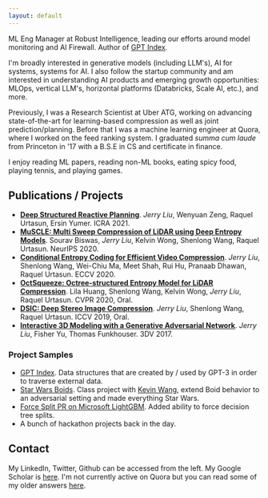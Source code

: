 ```yaml
---
layout: default
---
```


ML Eng Manager at Robust Intelligence, leading our efforts around model monitoring and AI Firewall. Author of [GPT Index](https://github.com/jerryjliu/gpt_index). 

I'm broadly interested in generative models (including LLM's), AI for systems, systems for AI. I also follow the startup community and am interested in understanding AI products and emerging growth opportunities: MLOps, vertical LLM's, horizontal platforms (Databricks, Scale AI, etc.), and more.

Previously, I was a Research Scientist at Uber ATG, working on advancing state-of-the-art for learning-based compression as well as joint prediction/planning.  Before that I was a machine learning engineer at Quora, where I worked on the feed ranking system. I graduated *summa cum laude* from Princeton in '17 with a B.S.E in CS and certificate in finance. 

I enjoy reading ML papers, reading non-ML books, eating spicy food, playing tennis, and playing games.

## Publications / Projects
* [**Deep Structured Reactive Planning**](https://arxiv.org/abs/2101.06832). *Jerry Liu*, Wenyuan Zeng, Raquel Urtasun, Ersin Yumer. ICRA 2021.
* [**MuSCLE: Multi Sweep Compression of LiDAR using Deep Entropy Models**](https://arxiv.org/abs/2008.09180). Sourav Biswas, *Jerry Liu*, Kelvin Wong, Shenlong Wang, Raquel Urtasun. NeurIPS 2020. 
* [**Conditional Entropy Coding for Efficient Video Compression**](https://arxiv.org/abs/2008.09180). *Jerry Liu*, Shenlong Wang, Wei-Chiu Ma, Meet Shah, Rui Hu, Pranaab Dhawan, Raquel Urtasun. ECCV 2020. 
* [**OctSqueeze: Octree-structured Entropy Model for LiDAR Compression**](https://arxiv.org/abs/2005.07178). Lila Huang, Shenlong Wang, Kelvin Wong, *Jerry Liu*, Raquel Urtasun. CVPR 2020, Oral. 
* [**DSIC: Deep Stereo Image Compression**](https://arxiv.org/abs/1908.03631). *Jerry Liu*, Shenlong Wang, Raquel Urtasun. ICCV 2019, Oral. 
* [**Interactive 3D Modeling with a Generative Adversarial Network**](https://ieeexplore.ieee.org/abstract/document/8374565). *Jerry Liu*, Fisher Yu, Thomas Funkhouser. 3DV 2017. 


### Project Samples
* [GPT Index](https://github.com/jerryjliu/gpt_index). Data structures that are created by / used by GPT-3 in order to traverse external data.
* [Star Wars Boids](https://jerryjliu.github.io/star_wars_boids/). Class project with [Kevin Wang](https://www.linkedin.com/in/suyang-kevin-wang-62459990/), extend Boid behavior to an adversarial setting and made everything Star Wars. 
* [Force Split PR on Microsoft LightGBM](https://github.com/Microsoft/LightGBM/pull/1310). Added ability to force decision tree splits.
* A bunch of hackathon projects back in the day. 


## Contact

My LinkedIn, Twitter, Github can be accessed from the left. 
My Google Scholar is [here](https://scholar.google.com/citations?user=8JjemawAAAAJ&hl=en). I'm not currently active on Quora but you can read some of my older answers [here](https://www.quora.com/profile/Jerry-Liu-10).


<!-- Text can be **bold**, _italic_, or ~~strikethrough~~.

[Link to another page](./another-page.html).

There should be whitespace between paragraphs.

There should be whitespace between paragraphs. We recommend including a README, or a file with information about your project.

# Header 1

This is a normal paragraph following a header. GitHub is a code hosting platform for version control and collaboration. It lets you and others work together on projects from anywhere.

## Header 2

> This is a blockquote following a header.
>
> When something is important enough, you do it even if the odds are not in your favor.

### Header 3

```js
// Javascript code with syntax highlighting.
var fun = function lang(l) {
  dateformat.i18n = require('./lang/' + l)
  return true;
}
```

```ruby
# Ruby code with syntax highlighting
GitHubPages::Dependencies.gems.each do |gem, version|
  s.add_dependency(gem, "= #{version}")
end
```

#### Header 4

*   This is an unordered list following a header.
*   This is an unordered list following a header.
*   This is an unordered list following a header.

##### Header 5

1.  This is an ordered list following a header.
2.  This is an ordered list following a header.
3.  This is an ordered list following a header.

###### Header 6

| head1        | head two          | three |
|:-------------|:------------------|:------|
| ok           | good swedish fish | nice  |
| out of stock | good and plenty   | nice  |
| ok           | good `oreos`      | hmm   |
| ok           | good `zoute` drop | yumm  |

### There's a horizontal rule below this.

* * *

### Here is an unordered list:

*   Item foo
*   Item bar
*   Item baz
*   Item zip

### And an ordered list:

1.  Item one
1.  Item two
1.  Item three
1.  Item four

### And a nested list:

- level 1 item
  - level 2 item
  - level 2 item
    - level 3 item
    - level 3 item
- level 1 item
  - level 2 item
  - level 2 item
  - level 2 item
- level 1 item
  - level 2 item
  - level 2 item
- level 1 item

### Small image

![Octocat](https://github.githubassets.com/images/icons/emoji/octocat.png)

### Large image

![Branching](https://guides.github.com/activities/hello-world/branching.png)


### Definition lists can be used with HTML syntax.

<dl>
<dt>Name</dt>
<dd>Godzilla</dd>
<dt>Born</dt>
<dd>1952</dd>
<dt>Birthplace</dt>
<dd>Japan</dd>
<dt>Color</dt>
<dd>Green</dd>
</dl>

```
Long, single-line code blocks should not wrap. They should horizontally scroll if they are too long. This line should be long enough to demonstrate this.
```

```
The final element.
``` -->
